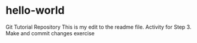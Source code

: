 # hello-world
Git Tutorial Repository
This is my edit to the readme file.
Activity for Step 3. Make and commit changes exercise
